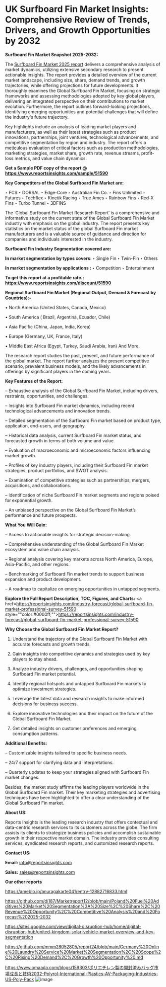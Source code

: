 # UK Surfboard Fin Market Insights: Comprehensive Review of Trends, Drivers, and Growth Opportunities by 2032

<strong>Surfboard Fin Market Snapshot 2025-2032:</strong>

The <a href=https://www.reportsinsights.com/sample/51590>Surfboard Fin Market 2025 report</a> delivers a comprehensive analysis of market dynamics, utilizing extensive secondary research to present actionable insights. The report provides a detailed overview of the current market landscape, including size, share, demand trends, and growth trajectories, while offering projections for future developments. It thoroughly examines the Global Surfboard Fin Market, focusing on strategic frameworks and assessing methodologies adopted by key global players, delivering an integrated perspective on their contributions to market evolution. Furthermore, the report outlines forward-looking projections, identifying emerging opportunities and potential challenges that will define the industry's future trajectory.

Key highlights include an analysis of leading market players and manufacturers, as well as their latest strategies such as product innovations, partnerships, joint ventures, technological advancements, and competitive segmentation by region and industry. The report offers a meticulous evaluation of critical factors such as production methodologies, marketing strategies, market share, growth rate, revenue streams, profit-loss metrics, and value chain dynamics.

<strong>Get a Sample PDF copy of the report @ <a href=https://www.reportsinsights.com/sample/51590 style=color:#0000ff;>https://www.reportsinsights.com/sample/51590</a></strong>

<strong>Key Competitors of the Global Surfboard Fin Market are:</strong>

‣ FCS
‣ DORSAL
‣ Edge-Core
‣ Australian Fin Co.
‣ Fins Unlimited
‣ Futures
‣ Techflex
‣ Kinetik Racing
‣ True Ames
‣ Rainbow Fins
‣ Red-X Fins
‣ Turbo Tunnel
‣ 3DFINS

The ‘Global Surfboard Fin Market Research Report’ is a comprehensive and informative study on the current state of the Global Surfboard Fin Market industry with emphasis on the global industry. The report presents key statistics on the market status of the global Surfboard Fin market manufacturers and is a valuable source of guidance and direction for companies and individuals interested in the industry.

<strong>Surfboard Fin Industry Segmentation covered are:</strong>

<strong>In market segmentation by types covers: </strong> 
‣ Single Fin
‣ Twin-Fin
‣ Others

<strong>In market segmentation by applications :</strong> 
‣ Competition
‣ Entertainment

<strong>To get this report at a profitable rate.: <a href=https://www.reportsinsights.com/discount/51590 style=color:#0000ff;>https://www.reportsinsights.com/discount/51590</a></strong>

<strong>Regional Surfboard Fin Market (Regional Output, Demand &amp; Forecast by Countries):-</strong>

• North America (United States, Canada, Mexico)

• South America ( Brazil, Argentina, Ecuador, Chile)

• Asia Pacific (China, Japan, India, Korea)

• Europe (Germany, UK, France, Italy)

• Middle East Africa (Egypt, Turkey, Saudi Arabia, Iran) And More.

The research report studies the past, present, and future performance of the global market. The report further analyzes the present competitive scenario, prevalent business models, and the likely advancements in offerings by significant players in the coming years.

<strong>Key Features of the Report:</strong>

– Exhaustive analysis of the Global Surfboard Fin Market, including drivers, restraints, opportunities, and challenges.

– Insights into Surfboard Fin market dynamics, including recent technological advancements and innovation trends.

– Detailed segmentation of the Surfboard Fin market based on product type, application, end-users, and geography.

– Historical data analysis, current Surfboard Fin market status, and forecasted growth in terms of both volume and value.

– Evaluation of macroeconomic and microeconomic factors influencing market growth.

– Profiles of key industry players, including their Surfboard Fin market strategies, product portfolios, and SWOT analysis.

– Examination of competitive strategies such as partnerships, mergers, acquisitions, and collaborations.

– Identification of niche Surfboard Fin market segments and regions poised for exponential growth.

– An unbiased perspective on the Global Surfboard Fin Market’s performance and future prospects.

<strong>What You Will Gain:</strong>

– Access to actionable insights for strategic decision-making.

– Comprehensive understanding of the Global Surfboard Fin Market ecosystem and value chain analysis.

– Regional analysis covering key markets across North America, Europe, Asia-Pacific, and other regions.

– Benchmarking of Surfboard Fin market trends to support business expansion and product development.

– A roadmap to capitalize on emerging opportunities in untapped segments.

<strong>Explore the Full Report Description, TOC, Figures, and Charts:</strong>
<a href=https://reportsinsights.com/industry-forecast/global-surfboard-fin-market-professional-survey-51590 style=""color:#0000ff;"">https://reportsinsights.com/industry-forecast/global-surfboard-fin-market-professional-survey-51590</a>

<strong>Why Choose the Global Surfboard Fin Market Report?</strong>

1. Understand the trajectory of the Global Surfboard Fin Market with accurate forecasts and growth trends.

2. Gain insights into competitive dynamics and strategies used by key players to stay ahead.

3. Analyze industry drivers, challenges, and opportunities shaping Surfboard Fin market potential.

4. Identify regional hotspots and untapped Surfboard Fin markets to optimize investment strategies.

5. Leverage the latest data and research insights to make informed decisions for business success.

6. Explore innovative technologies and their impact on the future of the Global Surfboard Fin Market.

7. Get detailed insights on customer preferences and emerging consumption patterns.

<strong>Additional Benefits:</strong>

– Customizable insights tailored to specific business needs.

– 24/7 support for clarifying data and interpretations.

– Quarterly updates to keep your strategies aligned with Surfboard Fin market changes.

Besides, the market study affirms the leading players worldwide in the Global Surfboard Fin market. Their key marketing strategies and advertising techniques have been highlighted to offer a clear understanding of the Global Surfboard Fin market.

<strong><strong>About US</strong>:</strong>

Reports Insights is the leading research industry that offers contextual and data-centric research services to its customers across the globe. The firm assists its clients to strategize business policies and accomplish sustainable growth in their respective market domain. The industry provides consulting services, syndicated research reports, and customized research reports.

<strong>Contact US:</strong>

<p class=><b>Email:</b> <a href=mailto:info@reportsinsights.com>info@reportsinsights.com</a></p>
<p class=><b>Sales:</b> <a href=mailto:sales@reportsinsights.com>sales@reportsinsights.com</a></p>

<strong>Our other reports</strong>

<a href=https://ameblo.jp/anuragakarte041/entry-12882716833.html>https://ameblo.jp/anuragakarte041/entry-12882716833.html</a>

<a href=https://github.com/di187/Marketreport12/blob/main/Poland%20Fuel%20Additives%20Market%20Segmentation%3A%20Size%2C%20Share%2C%20Revenue%20Opportunity%2C%20Competitive%20Analysis%20and%20Forecast%202025-2032>https://github.com/di187/Marketreport12/blob/main/Poland%20Fuel%20Additives%20Market%20Segmentation%3A%20Size%2C%20Share%2C%20Revenue%20Opportunity%2C%20Competitive%20Analysis%20and%20Forecast%202025-2032</a>

<a href=https://sites.google.com/view/digital-disruption-hub/home/digital-disruption-hub/united-kingdom-solar-vehicle-market-overview-and-key-segmentation>https://sites.google.com/view/digital-disruption-hub/home/digital-disruption-hub/united-kingdom-solar-vehicle-market-overview-and-key-segmentation</a>

<a href=https://github.com/mmm28052805/report24/blob/main/Germany%20Online%20Laundry%20Service%20Market%20Segmentation%2C%20Scope%2C%20Rising%20Demand%2C%20Growth%20Opportunity%20.md>https://github.com/mmm28052805/report24/blob/main/Germany%20Online%20Laundry%20Service%20Market%20Segmentation%2C%20Scope%2C%20Rising%20Demand%2C%20Growth%20Opportunity%20.md</a>

<a href=https://www.omaada.com/blogs/159303/ポリエチレン製の開封済みバッグ市場成長と技術2032-Polyrol-International-Plastics-AV-Packaging-Industries-US-Poly-Pack>https://www.omaada.com/blogs/159303/ポリエチレン製の開封済みバッグ市場成長と技術2032-Polyrol-International-Plastics-AV-Packaging-Industries-US-Poly-Pack</a>
![image](https://github.com/user-attachments/assets/d36bc515-bf71-417d-a675-82df301fea27)
